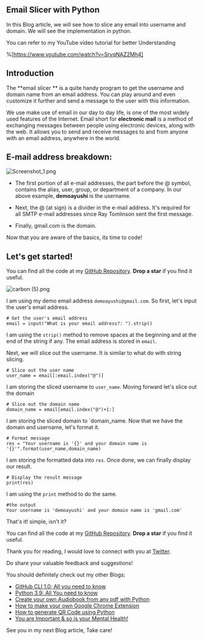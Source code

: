 ## Email Slicer with Python

In this Blog article, we will see how to slice any email into username and domain. We will see the implementation in python. 

You can refer to my YouTube video tutorial for better Understanding

%[https://www.youtube.com/watch?v=SrvqNAZ2Mh4]

## Introduction

The **email slicer ** is a quite handy program to get the username and domain name from an email address. You can play around and even customize it further and send a message to the user with this information.

We use make use of email in our day to day life, is one of the most widely used features of the Internet. Email short for **electronic mail** is a method of exchanging messages between people using electronic devices, along with the web. It allows you to send and receive messages to and from anyone with an email address, anywhere in the world.

## E-mail address breakdown:

![Screenshot_1.png](https://cdn.hashnode.com/res/hashnode/image/upload/v1602735793870/7bFJlGGaq.png)

- The first portion of all e-mail addresses, the part before the @ symbol, contains the alias, user, group, or department of a company. In our above example, **demoayushi** is the username.

- Next, the @ (at sign) is a divider in the e-mail address. It's required for all SMTP e-mail addresses since Ray Tomlinson sent the first message.

- Finally, gmail.com is the domain. 

Now that you are aware of the basics, its time to code!

## Let's get started!
You can find all the code at my [GitHub Repository](https://github.com/ayushi7rawat/Youtube-Projects/tree/master/Email%20Slicer). **Drop a star** if you find it useful.

![carbon (5).png](https://cdn.hashnode.com/res/hashnode/image/upload/v1602736670920/nbAYZkEZP.png)

I am using my demo email address `demoayushi@gmail.com`. So first, let's input the user's email address.
```
# Get the user's email address
email = input("What is your email address?: ").strip()
```

I am using the `strip()` method to remove spaces at the beginning and at the end of the string if any. The email address is stored in `email`.

Next, we will slice out the username. It is similar to what do with string slicing.
```
# Slice out the user name
user_name = email[:email.index("@")]
```

I am storing the sliced username to `user_name`. Moving forward let's slice out the domain
```
# Slice out the domain name
domain_name = email[email.index("@")+1:]
```
I am storing the sliced domain to `domain_name. Now that we have the domain and username, let's format it.
```
# Format message
res = "Your username is '{}' and your domain name is '{}'".format(user_name,domain_name)
```
I am storing the formatted data into `res`. Once done, we can finally display our result.
```
# Display the result message
print(res)
```
 I am using the `print` method to do the same.
```
#the output
Your username is 'demoayushi' and your domain name is 'gmail.com'
```

That's it! simple, isn't it?

You can find all the code at my [GitHub Repository](https://github.com/ayushi7rawat/Youtube-Projects/tree/master/Email%20Slicer). **Drop a star** if you find it useful.

Thank you for reading, I would love to connect with you at [Twitter](https://twitter.com/ayushi7rawat).

Do share your valuable feedback and suggestions! 

You should definitely check out my other Blogs:

- [GitHub CLI 1.0: All you need to know](https://ayushirawat.com/github-cli-10-all-you-need-to-know)
- [Python 3.9: All You need to know](https://ayushirawat.com/python-39-all-you-need-to-know)
- [Create your own Audiobook from any pdf with Python](https://ayushirawat.com/create-your-own-audiobook-from-any-pdf-with-python)
- [How to make your own Google Chrome Extension](https://ayushirawat.com/how-to-make-your-own-google-chrome-extension-1)
- [How to generate QR Code using Python](https://ayushirawat.com/how-to-generate-qr-code-using-python)
- [You are Important & so is your Mental Health!](https://ayushirawat.com/you-are-important-and-so-is-your-mental-health)

See you in my next Blog article, Take care!